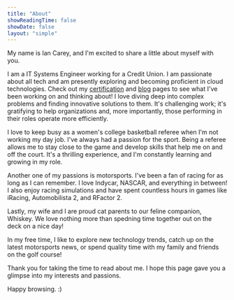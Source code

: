 ```yaml
---
title: "About"
showReadingTime: false
showDate: false
layout: "simple"
---
```

My name is Ian Carey, and I'm excited to share a little about myself with you.

I am a IT Systems Engineer working for a Credit Union. I am passionate about all tech and am presently exploring and becoming proficient in cloud technologies. Check out my [certification](https://iancarey.io/certifications) and [blog](https://iancarey.io/blog) pages to see what I've been working on and thinking about! I love diving deep into complex problems and finding innovative solutions to them. It's challenging work; it's gratifying to help organizations and, more importantly, those performing in their roles operate more efficiently.

I love to keep busy as a women's college basketball referee when I'm not working my day job. I've always had a passion for the sport. Being a referee allows me to stay close to the game and develop skills that help me on and off the court. It's a thrilling experience, and I'm constantly learning and growing in my role.

Another one of my passions is motorsports. I've been a fan of racing for as long as I can remember. I love Indycar, NASCAR, and everything in between! I also enjoy racing simulations and have spent countless hours in games like iRacing, Automobilista 2, and RFactor 2.

Lastly, my wife and I are proud cat parents to our feline companion, Whiskey. We love nothing more than spedning time together out on the deck on a nice day!

In my free time, I like to explore new technology trends, catch up on the latest motorsports news, or spend quality time with my family and friends on the golf course!

Thank you for taking the time to read about me. I hope this page gave you a glimpse into my interests and passions.

Happy browsing. :)













